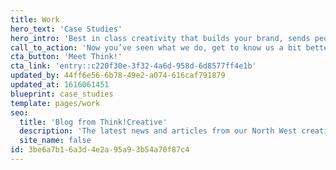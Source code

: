 ```yaml
---
title: Work
hero_text: 'Case Studies'
hero_intro: 'Best in class creativity that builds your brand, sends people to your door and keeps them coming back for more, more often. See our best thinking in action….'
call_to_action: 'Now you’ve seen what we do, get to know us a bit better…'
cta_button: 'Meet Think!'
cta_link: 'entry::c220f30e-3f32-4a6d-958d-6d8577ff4e1b'
updated_by: 44ff6e56-6b78-49e2-a074-616caf791879
updated_at: 1616061451
blueprint: case_studies
template: pages/work
seo:
  title: 'Blog from Think!Creative'
  description: 'The latest news and articles from our North West creative design studio based besides the sea. Call us on 01253 297900'
  site_name: false
id: 3be6a7b1-6a3d-4e2a-95a9-3b54a70f87c4
---
```

